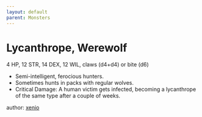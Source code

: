 ```yaml
---
layout: default
parent: Monsters
---
```

# Lycanthrope, Werewolf
4 HP, 12 STR, 14 DEX, 12 WIL, claws (d4+d4) or bite (d6)
- Semi-intelligent, ferocious hunters.
- Sometimes hunts in packs with regular wolves. 
- Critical Damage: A human victim gets infected, becoming a lycanthrope of the same type after a couple of weeks.

author: [xenio](https://xenioinabottle.blogspot.com)
